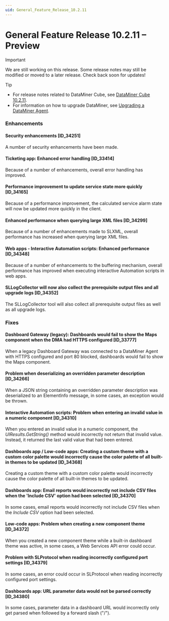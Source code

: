 ```yaml
---
uid: General_Feature_Release_10.2.11
---
```


# General Feature Release 10.2.11 – Preview

> [!IMPORTANT]
> We are still working on this release. Some release notes may still be modified or moved to a later release. Check back soon for updates!

> [!TIP]
>
> - For release notes related to DataMiner Cube, see [DataMiner Cube 10.2.11](xref:Cube_Feature_Release_10.2.11).
> - For information on how to upgrade DataMiner, see [Upgrading a DataMiner Agent](xref:Upgrading_a_DataMiner_Agent).

### Enhancements

#### Security enhancements [ID_34251]

A number of security enhancements have been made.

#### Ticketing app: Enhanced error handling [ID_33414]

<!-- Main Release Version 10.2.0 [CU8] - Feature Release Version 10.2.11 -->

Because of a number of enhancements, overall error handling has improved.

#### Performance improvement to update service state more quickly [ID_34165]

<!-- Main Release Version 10.1.0 [CU20]/10.2.0 [CU8] - Feature Release Version 10.2.11 -->

Because of a performance improvement, the calculated service alarm state will now be updated more quickly in the client.

#### Enhanced performance when querying large XML files [ID_34299]

<!-- Main Release Version 10.1.0 [CU20]/10.2.0 [CU8] - Feature Release Version 10.2.11 -->

Because of a number of enhancements made to SLXML, overall performance has increased when querying large XML files.

#### Web apps - Interactive Automation scripts: Enhanced performance [ID_34348]

<!-- Main Release Version 10.2.0 [CU8] - Feature Release Version 10.2.11 -->

Because of a number of enhancements to the buffering mechanism, overall performance has improved when executing interactive Automation scripts in web apps.

#### SLLogCollector will now also collect the prerequisite output files and all upgrade logs [ID_34352]

<!-- Main Release Version 10.2.0 [CU8] - Feature Release Version 10.2.11 -->

The SLLogCollector tool will also collect all prerequisite output files as well as all upgrade logs.

### Fixes

#### Dashboard Gateway (legacy): Dashboards would fail to show the Maps component when the DMA had HTTPS configured [ID_33777]

<!-- Main Release Version 10.1.0 [CU20]/10.2.0 [CU8] - Feature Release Version 10.2.11 -->

When a legacy Dashboard Gateway was connected to a DataMiner Agent with HTTPS configured and port 80 blocked, dashboards would fail to show the Maps component.

#### Problem when deserializing an overridden parameter description [ID_34266]

<!-- Main Release Version 10.1.0 [CU20]/10.2.0 [CU8] - Feature Release Version 10.2.11 -->

When a JSON string containing an overridden parameter description was deserialized to an ElementInfo message, in some cases, an exception would be thrown.

#### Interactive Automation scripts: Problem when entering an invalid value in a numeric component [ID_34310]

<!-- Main Release Version 10.1.0 [CU20]/10.2.0 [CU8] - Feature Release Version 10.2.11 -->

When you entered an invalid value in a numeric component, the *UIResults.GetString()* method would incorrectly not return that invalid value. Instead, it returned the last valid value that had been entered.

#### Dashboards app / Low-code apps: Creating a custom theme with a custom color palette would incorrectly cause the color palette of all built-in themes to be updated [ID_34368]

<!-- Main Release Version 10.1.0 [CU20]/10.2.0 [CU8] - Feature Release Version 10.2.11 -->

Creating a custom theme with a custom color palette would incorrectly cause the color palette of all built-in themes to be updated.

#### Dashboards app: Email reports would incorrectly not include CSV files when the 'Include CSV' option had been selected [ID_34370]

<!-- Main Release Version 10.2.0 [CU8] - Feature Release Version 10.2.11 -->

In some cases, email reports would incorrectly not include CSV files when the *Include CSV* option had been selected.

#### Low-code apps: Problem when creating a new component theme [ID_34372]

<!-- Main Release Version 10.2.0 [CU8] - Feature Release Version 10.2.11 -->

When you created a new component theme while a built-in dashboard theme was active, in some cases, a Web Services API error could occur.

#### Problem with SLProtocol when reading incorrectly configured port settings [ID_34379]

<!-- Main Release Version 10.1.0 [CU20]/10.2.0 [CU8] - Feature Release Version 10.2.11 -->

In some cases, an error could occur in SLProtocol when reading incorrectly configured port settings.

#### Dashboards app: URL parameter data would not be parsed correctly [ID_34380]

<!-- Main Release Version 10.2.0 [CU8] - Feature Release Version 10.2.11 -->

In some cases, parameter data in a dashboard URL would incorrectly only get parsed when followed by a forward slash ("/").
